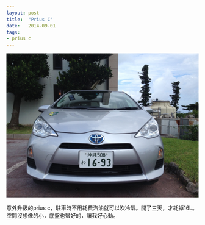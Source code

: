 ```yaml
---
layout: post
title:  "Prius C"
date:   2014-09-01
tags:
- prius c
---
```


![prius c](/assets/media/2014-09-01-prius-c.jpg)

意外升級的prius c，駐車時不用耗費汽油就可以吹冷氣。開了三天，才耗掉16L。空間沒想像的小，底盤也蠻好的，讓我好心動。